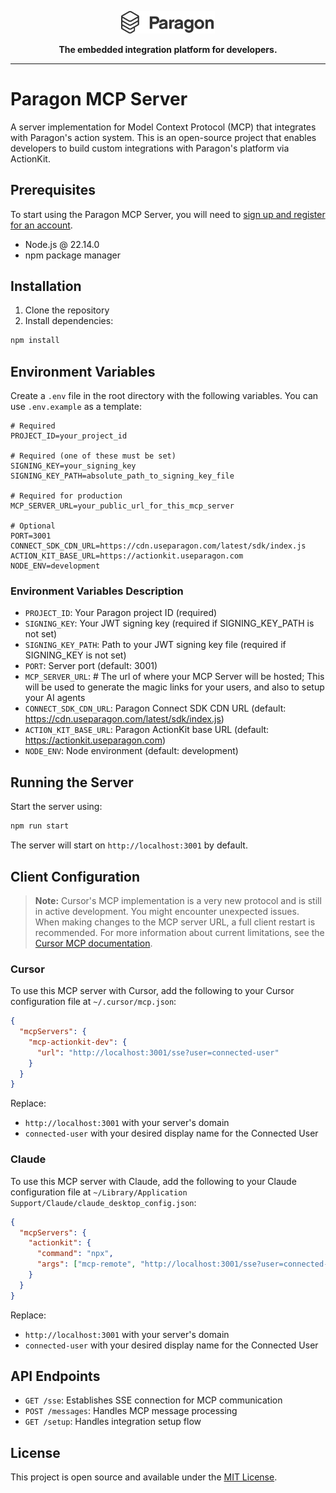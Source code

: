 <p align="center">
  <a href="https://www.useparagon.com/" target="blank"><img src="https://raw.githubusercontent.com/useparagon/aws-on-prem/master/assets/paragon-logo-dark.png" width="150" alt="Paragon Logo" /></a>
</p>

<p align="center">
  <b>
    The embedded integration platform for developers.
  </b>
</p>

---

# Paragon MCP Server

A server implementation for Model Context Protocol (MCP) that integrates with Paragon's action system. This is an open-source project that enables developers to build custom integrations with Paragon's platform via ActionKit.

## Prerequisites

To start using the Paragon MCP Server, you will need to [sign up and register for an account](https://dashboard.useparagon.com/signup).

- Node.js @ 22.14.0
- npm package manager

## Installation

1. Clone the repository
2. Install dependencies:

```bash
npm install
```

## Environment Variables

Create a `.env` file in the root directory with the following variables. You can use `.env.example` as a template:

```env
# Required
PROJECT_ID=your_project_id

# Required (one of these must be set)
SIGNING_KEY=your_signing_key
SIGNING_KEY_PATH=absolute_path_to_signing_key_file

# Required for production
MCP_SERVER_URL=your_public_url_for_this_mcp_server

# Optional
PORT=3001
CONNECT_SDK_CDN_URL=https://cdn.useparagon.com/latest/sdk/index.js
ACTION_KIT_BASE_URL=https://actionkit.useparagon.com
NODE_ENV=development
```

### Environment Variables Description

- `PROJECT_ID`: Your Paragon project ID (required)
- `SIGNING_KEY`: Your JWT signing key (required if SIGNING_KEY_PATH is not set)
- `SIGNING_KEY_PATH`: Path to your JWT signing key file (required if SIGNING_KEY is not set)
- `PORT`: Server port (default: 3001)
- `MCP_SERVER_URL`: # The url of where your MCP Server will be hosted; This will be used to generate the magic links for your users, and also to setup your AI agents
- `CONNECT_SDK_CDN_URL`: Paragon Connect SDK CDN URL (default: https://cdn.useparagon.com/latest/sdk/index.js)
- `ACTION_KIT_BASE_URL`: Paragon ActionKit base URL (default: https://actionkit.useparagon.com)
- `NODE_ENV`: Node environment (default: development)

## Running the Server

Start the server using:

```bash
npm run start
```

The server will start on `http://localhost:3001` by default.

## Client Configuration

> **Note:** Cursor's MCP implementation is a very new protocol and is still in active development. You might encounter unexpected issues. When making changes to the MCP server URL, a full client restart is recommended. For more information about current limitations, see the [Cursor MCP documentation](https://docs.cursor.com/context/model-context-protocol#limitations).

### Cursor

To use this MCP server with Cursor, add the following to your Cursor configuration file at `~/.cursor/mcp.json`:

```json
{
  "mcpServers": {
    "mcp-actionkit-dev": {
      "url": "http://localhost:3001/sse?user=connected-user"
    }
  }
}
```

Replace:

- `http://localhost:3001` with your server's domain
- `connected-user` with your desired display name for the Connected User

### Claude

To use this MCP server with Claude, add the following to your Claude configuration file at `~/Library/Application Support/Claude/claude_desktop_config.json`:

```json
{
  "mcpServers": {
    "actionkit": {
      "command": "npx",
      "args": ["mcp-remote", "http://localhost:3001/sse?user=connected-user"]
    }
  }
}
```

Replace:

- `http://localhost:3001` with your server's domain
- `connected-user` with your desired display name for the Connected User

## API Endpoints

- `GET /sse`: Establishes SSE connection for MCP communication
- `POST /messages`: Handles MCP message processing
- `GET /setup`: Handles integration setup flow

## License

This project is open source and available under the [MIT License](https://opensource.org/license/mit).

